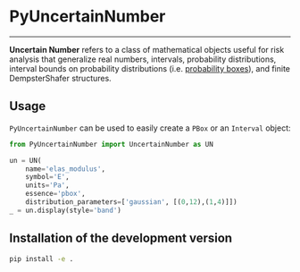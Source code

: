 # PyUncertainNumber

--------
<!-- some banners -->

<!-- <a target="_blank" href="https://cookiecutter-data-science.drivendata.org/">
    <img src="https://img.shields.io/badge/CCDS-Project%20template-328F97?logo=cookiecutter" />
</a> -->

**Uncertain Number** refers to a class of mathematical objects useful for risk analysis that generalize real numbers, intervals, probability distributions, interval bounds on probability distributions (i.e. [probability boxes](https://en.wikipedia.org/wiki/Probability_box)), and finite DempsterShafer structures.

## Usage

`PyUncertainNumber` can be used to easily create a `PBox` or an `Interval` object:

```python
from PyUncertainNumber import UncertainNumber as UN

un = UN(
    name='elas_modulus', 
    symbol='E', 
    units='Pa', 
    essence='pbox', 
    distribution_parameters=['gaussian', [(0,12),(1,4)]])
_ = un.display(style='band')
```

<!-- add some pbox plots herein -->

## Installation of the development version

```bash
pip install -e .
```

<!-- ## Contributing

Interested in contributing? Check out the contributing guidelines. 
Please note that this project is released with a Code of Conduct. 
By contributing to this project, you agree to abide by its terms. -->

<!-- ## License

`PyUncertainNumber` was created by Yu Chen (Leslie). It is licensed under the terms
of the MIT license. -->
